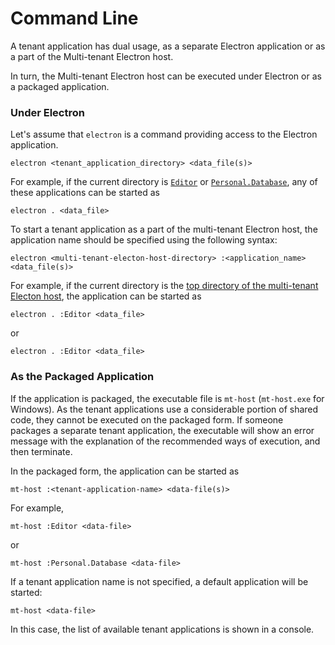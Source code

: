 # Command Line

A tenant application has dual usage, as a separate Electron application or as a part of the Multi-tenant Electron host.

In turn, the Multi-tenant Electron host can be executed under Electron or as a packaged application.

### Under Electron

Let's assume that `electron` is a command providing access to the Electron application.

~~~
electron <tenant_application_directory> <data_file(s)>
~~~

For example, if the current directory is [`Editor`](https://github.com/SAKryukov/multi-tenant-electron-host/tree/main/Editor) or [`Personal.Database`](https://github.com/SAKryukov/multi-tenant-electron-host/tree/main/Personal.Database), any of these applications can be started as

~~~
electron . <data_file>
~~~

To start a tenant application as a part of the multi-tenant Electron host, the application name should be specified using the following syntax:

~~~
electron <multi-tenant-electon-host-directory> :<application_name> <data_file(s)>
~~~
For example, if the current directory is the [top directory of the multi-tenant Electon host](https://github.com/SAKryukov/multi-tenant-electron-host), the application can be started as

~~~
electron . :Editor <data_file>
~~~

or

~~~
electron . :Editor <data_file>
~~~

### As the Packaged Application

If the application is packaged, the executable file is `mt-host` (`mt-host.exe` for Windows). As the tenant applications use a considerable portion of shared code, they cannot be executed on the packaged form. If someone packages a separate tenant application, the executable will show an error message with the explanation of the recommended ways of execution, and then terminate.

In the packaged form, the application can be started as

~~~
mt-host :<tenant-application-name> <data-file(s)>
~~~

For example,

~~~
mt-host :Editor <data-file>
~~~

or

~~~
mt-host :Personal.Database <data-file>
~~~

If a tenant application name is not specified, a default application will be started:

~~~
mt-host <data-file>
~~~

In this case, the list of available tenant applications is shown in a console.


